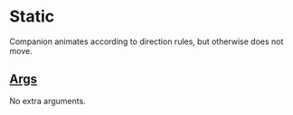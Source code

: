 # Static

Companion animates according to direction rules, but otherwise does not move.

## [Args](~/api/TrinketTinker.Models.MotionArgs.StaticArgs.yml)

No extra arguments.
